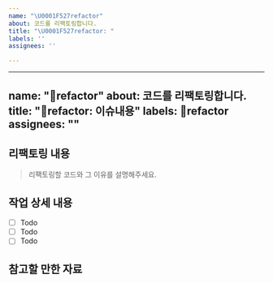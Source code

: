 ```yaml
---
name: "\U0001F527refactor"
about: 코드를 리팩토링합니다.
title: "\U0001F527refactor: "
labels: ''
assignees: ''

---
```


---
name: "🔧refactor"
about: 코드를 리팩토링합니다.
title: "🔧refactor: 이슈내용"
labels: 🔧refactor
assignees: ""
---

## 리팩토링 내용

> 리팩토링할 코드와 그 이유를 설명해주세요.

## 작업 상세 내용

- [ ] Todo
- [ ] Todo
- [ ] Todo

## 참고할 만한 자료
